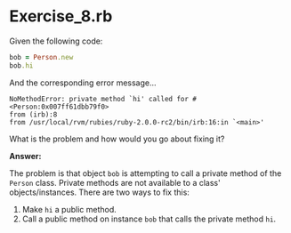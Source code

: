 # Exercise_8.rb

Given the following code:

```ruby
bob = Person.new
bob.hi
```

And the corresponding error message...

```
NoMethodError: private method `hi' called for #<Person:0x007ff61dbb79f0>
from (irb):8
from /usr/local/rvm/rubies/ruby-2.0.0-rc2/bin/irb:16:in `<main>'
```

What is the problem and how would you go about fixing it?

**Answer:**

The problem is that object `bob` is attempting to call a private method of the `Person` class.
Private methods are not available to a class' objects/instances.
There are two ways to fix this:
1. Make `hi` a public method.
2. Call a public method on instance `bob` that calls the private method `hi`.